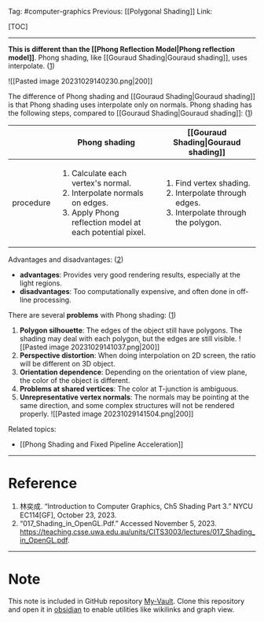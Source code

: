Tag: #computer-graphics 
Previous: [[Polygonal Shading]]
Link: 

[TOC]

---

**This is different than the [[Phong Reflection Model|Phong reflection model]]**. Phong shading, like [[Gouraud Shading|Gouraud shading]], uses interpolate. (<u>1</u>)

![[Pasted image 20231029140230.png|200]]

The difference of Phong shading and [[Gouraud Shading|Gouraud shading]] is that Phong shading uses interpolate only on normals. Phong shading has the following steps, compared to [[Gouraud Shading|Gouraud shading]]: (<u>1</u>)

|           | Phong shading                                                                                                                            | [[Gouraud Shading\|Gouraud shading]]                                                                |
| --------- | ---------------------------------------------------------------------------------------------------------------------------------------- | --------------------------------------------------------------------------------------------------- |
| procedure | <ol><li>Calculate each vertex's normal. <li>Interpolate normals on edges. <li>Apply Phong reflection model at each potential pixel.</ol> | <ol><li>Find vertex shading.<li>Interpolate through edges.<li>Interpolate through the polygon.</ol> | 

Advantages and disadvantages: (<u>2</u>)

- **advantages**: Provides very good rendering results, especially at the light regions.
- **disadvantages**: Too computationally expensive, and often done in off-line processing.

There are several **problems** with Phong shading: (<u>1</u>)

1. **Polygon silhouette**: The edges of the object still have polygons. The shading may deal with each polygon, but the edges are still visible.
![[Pasted image 20231029141037.png|200]]
2. **Perspective distortion**: When doing interpolation on 2D screen, the ratio will be different on 3D object.
3. **Orientation dependence**: Depending on the orientation of view plane, the color of the object is different.
4. **Problems at shared vertices**: The color at T-junction is ambiguous.
5. **Unrepresentative vertex normals**: The normals may be pointing at the same direction, and some complex structures will not be rendered properly.
![[Pasted image 20231029141504.png|200]]

Related topics:

- [[Phong Shading and Fixed Pipeline Acceleration]]

---

# Reference

1. 林奕成. “Introduction to Computer Graphics, Ch5 Shading Part 3.” NYCU EC114[GF], October 23, 2023.
2. “017_Shading_in_OpenGL.Pdf.” Accessed November 5, 2023. https://teaching.csse.uwa.edu.au/units/CITS3003/lectures/017_Shading_in_OpenGL.pdf.

---

# Note

This note is included in GitHub repository [My-Vault](https://github.com/LittleD3092/My-Vault.git). Clone this repository and open it in [obsidian](https://obsidian.md/) to enable utilities like wikilinks and graph view.
